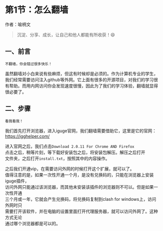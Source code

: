 # 第1节：怎么翻墙

作者：喻柄文
>沉淀、分享、成长，让自己和他人都能有所收获！😄

## 一、前言

`不翻墙，你会错过很多快乐！`

虽然翻墙对小白来说有些麻烦，但这有时候却是必须的。作为计算机专业的学生，我们经常需要访问注入github等外网。它上面有很多的开源项目，对我们的学习很有帮助。而用内网访问你会发现速度很慢，因此为了我们的学习体验，翻墙就显得很必要了。

## 二、步骤

`看我看我！`

我们首先打开浏览器，进入iguge官网，我们翻墙需要借助它，这里是它的官网：  
<https://igghelper.com/>  

进入官网之后，我们点击`Download 2.0.11 For Chrome AND Firefox`  
点击之后，稍等片刻，等下载好安装包之后，将安装包解压。解压之后打开  
文件夹，之后打开`install.txt`，按照其中的内容操作。  

之后我们开通vip，在需要访问外网的时候打开这个扩展，就可以了。  
值得注意的是，如果一次性开通一个月，是没有兑换码的，只能在浏览器上安装iguge插件，  
访问外网只能通过该浏览器，而其他未安装该插件的浏览器则不可以。但是如果一次性开通  
三个月或一年，它就会产生兑换码，将兑换码复制到clash for windows上，访问外网时只  
需要打开该软件，并在电脑的设置里面打开代理服务器，就可以访问外网了。这种方式无论  
通过哪个浏览器都是可以的。

